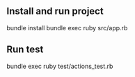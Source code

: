 ## Install and run project

bundle install
bundle exec ruby src/app.rb

## Run test 

bundle exec ruby test/actions_test.rb
